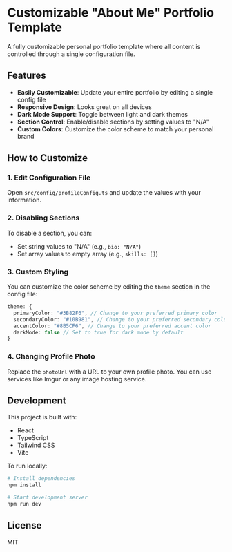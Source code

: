 
# Customizable "About Me" Portfolio Template

A fully customizable personal portfolio template where all content is controlled through a single configuration file.

## Features

- **Easily Customizable**: Update your entire portfolio by editing a single config file
- **Responsive Design**: Looks great on all devices
- **Dark Mode Support**: Toggle between light and dark themes
- **Section Control**: Enable/disable sections by setting values to "N/A"
- **Custom Colors**: Customize the color scheme to match your personal brand

## How to Customize

### 1. Edit Configuration File

Open `src/config/profileConfig.ts` and update the values with your information.

### 2. Disabling Sections

To disable a section, you can:

- Set string values to "N/A" (e.g., `bio: "N/A"`)
- Set array values to empty array (e.g., `skills: []`)

### 3. Custom Styling

You can customize the color scheme by editing the `theme` section in the config file:

```typescript
theme: {
  primaryColor: "#3B82F6", // Change to your preferred primary color
  secondaryColor: "#10B981", // Change to your preferred secondary color
  accentColor: "#8B5CF6", // Change to your preferred accent color
  darkMode: false // Set to true for dark mode by default
}
```

### 4. Changing Profile Photo

Replace the `photoUrl` with a URL to your own profile photo. You can use services like Imgur or any image hosting service.

## Development

This project is built with:
- React
- TypeScript
- Tailwind CSS
- Vite

To run locally:

```bash
# Install dependencies
npm install

# Start development server
npm run dev
```

## License

MIT
